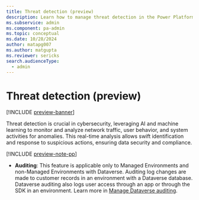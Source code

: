 ```yaml
---
title: Threat detection (preview)
description: Learn how to manage threat detection in the Power Platform admin center.
ms.subservice: admin
ms.component: pa-admin
ms.topic: conceptual
ms.date: 10/28/2024
author: matapg007
ms.author: matgupta
ms.reviewer: sericks
search.audienceType: 
  - admin
---
```


# Threat detection (preview)
[!INCLUDE [preview-banner](~/../shared-content/shared/preview-includes/preview-banner.md)]
                                                  
Threat detection is crucial in cybersecurity, leveraging AI and machine learning to monitor and analyze network traffic, user behavior, and system activities for anomalies. This real-time analysis allows swift identification and response to suspicious actions, ensuring data security and compliance.

[!INCLUDE [preview-note-pp](~/../shared-content/shared/preview-includes/preview-note-pp.md)]

- **Auditing**: This feature is applicable only to Managed Environments and non-Managed Environments with Dataverse. Auditing log changes are made to customer records in an environment with a Dataverse database. Dataverse auditing also logs user access through an app or through the SDK in an environment. Learn more in [Manage Dataverse auditing](../manage-dataverse-auditing.md).


